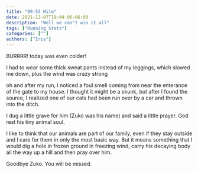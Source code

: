 ```yaml
---
title: "09:55 Mile"
date: 2021-12-07T19:44:06-06:00
description: "Well we can't win it all"
tags: ["Running Stats"]
categories: [""]
authors: ["Iris"]
---
```


BURRRR! today was even colder!

I had to wear some thick sweat pants instead of my leggings, which slowed me down, plus the wind was crazy strong

oh and after my run, I noticed a foul smell coming from near the enterance of the gate to my house. I thought it might be a skunk, but after I found the source, I realized one of our cats had been run over by a car and thrown into the ditch.

I dug a little grave for him (Zuko was his name) and said a little prayer. God rest his tiny animal soul.

I like to think that our animals are part of our family, even if they stay outside and I care for them in only the most basic way. But it means something that I would dig a hole in frozen ground in freezing wind, carry his decaying body all the way up a hill and then pray over him.

Goodbye Zuko. You will be missed.
